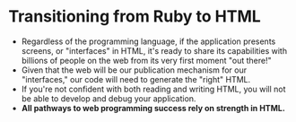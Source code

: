 # Transitioning from Ruby to HTML

- Regardless of the programming language, if the application presents screens, or "interfaces" in HTML, it's ready to share its capabilities with billions of people on the web from its very first moment "out there!"
- Given that the web will be our publication mechanism for our "interfaces," our code will need to generate the "right" HTML.
- If you're not confident with both reading and writing HTML, you will not be able to develop and debug your application.
- **All pathways to web programming success rely on strength in HTML.**